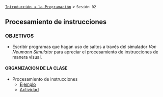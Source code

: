 [`Introducción a la Programación`](../README.md) > `Sesión 02`

## Procesamiento de instrucciones

### OBJETIVOS 

- Escribir programas que hagan uso de saltos a través del simulador *Von Neumann Simulator* para apreciar el procesamiento de instrucciones de manera visual.

#### ORGANIZACION DE LA CLASE

- Procesamiento de instrucciones
   - [Ejemplo](ejemplo01/)
   - [Actividad](actividad01/)

